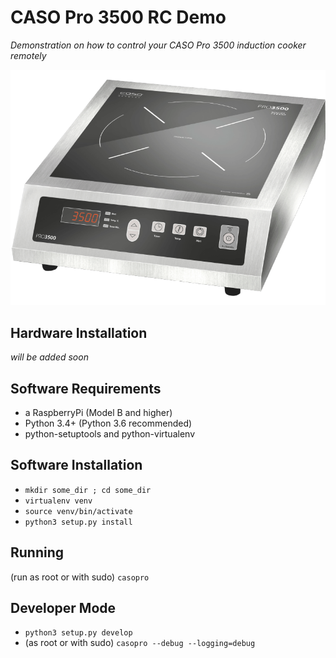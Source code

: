# CASO Pro 3500 RC Demo
_Demonstration on how to control your CASO Pro 3500 induction cooker remotely_

![casopro3500](static/img/casopro.png)

## Hardware Installation
_will be added soon_


## Software Requirements
* a RaspberryPi (Model B and higher)
* Python 3.4+ (Python 3.6 recommended)
* python-setuptools and python-virtualenv

## Software Installation
* ``mkdir some_dir ; cd some_dir``
* ``virtualenv venv``
* ``source venv/bin/activate``
* ``python3 setup.py install``

## Running
(run as root or with sudo) ``casopro``

## Developer Mode
* ``python3 setup.py develop``
* (as root or with sudo) ``casopro --debug --logging=debug``


